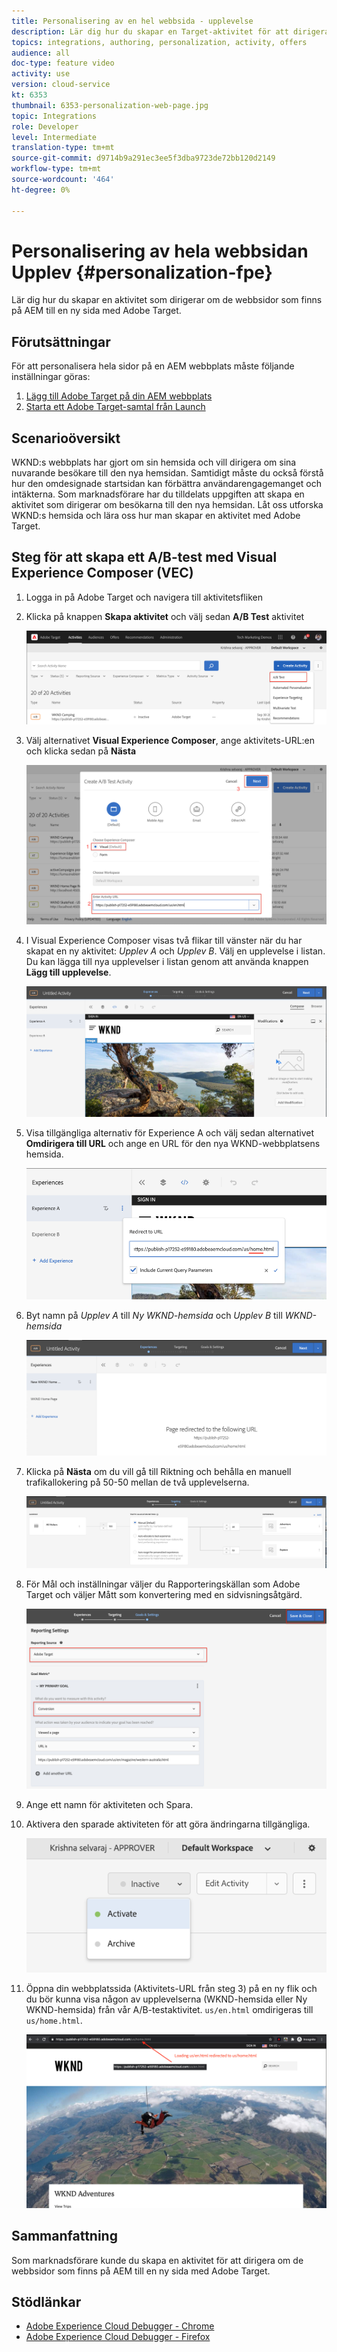 ```yaml
---
title: Personalisering av en hel webbsida - upplevelse
description: Lär dig hur du skapar en Target-aktivitet för att dirigera om dina AEM webbsidor till nya sidor med Adobe Target.
topics: integrations, authoring, personalization, activity, offers
audience: all
doc-type: feature video
activity: use
version: cloud-service
kt: 6353
thumbnail: 6353-personalization-web-page.jpg
topic: Integrations
role: Developer
level: Intermediate
translation-type: tm+mt
source-git-commit: d9714b9a291ec3ee5f3dba9723de72bb120d2149
workflow-type: tm+mt
source-wordcount: '464'
ht-degree: 0%

---
```



# Personalisering av hela webbsidan Upplev {#personalization-fpe}

Lär dig hur du skapar en aktivitet som dirigerar om de webbsidor som finns på AEM till en ny sida med Adobe Target.

## Förutsättningar

För att personalisera hela sidor på en AEM webbplats måste följande inställningar göras:

1. [Lägg till Adobe Target på din AEM webbplats](./add-target-launch-extension.md)
1. [Starta ett Adobe Target-samtal från Launch](./load-and-fire-target.md)

## Scenarioöversikt

WKND:s webbplats har gjort om sin hemsida och vill dirigera om sina nuvarande besökare till den nya hemsidan. Samtidigt måste du också förstå hur den omdesignade startsidan kan förbättra användarengagemanget och intäkterna. Som marknadsförare har du tilldelats uppgiften att skapa en aktivitet som dirigerar om besökarna till den nya hemsidan. Låt oss utforska WKND:s hemsida och lära oss hur man skapar en aktivitet med Adobe Target.

## Steg för att skapa ett A/B-test med Visual Experience Composer (VEC)

1. Logga in på Adobe Target och navigera till aktivitetsfliken
1. Klicka på knappen **Skapa aktivitet** och välj sedan **A/B Test** aktivitet

   ![A/B-aktivitet](assets/ab-target-activity.png)

1. Välj alternativet **Visual Experience Composer**, ange aktivitets-URL:en och klicka sedan på **Nästa**

   ![Aktivitets-URL](assets/ab-test-url.png)

1. I Visual Experience Composer visas två flikar till vänster när du har skapat en ny aktivitet: *Upplev A* och *Upplev B*. Välj en upplevelse i listan. Du kan lägga till nya upplevelser i listan genom att använda knappen **Lägg till upplevelse**.

   ![Experience Options](assets/experience-options.png)

1. Visa tillgängliga alternativ för Experience A och välj sedan alternativet **Omdirigera till URL** och ange en URL för den nya WKND-webbplatsens hemsida.

   ![Omdirigerings-URL](assets/redirect-url.png)

1. Byt namn på *Upplev A* till *Ny WKND-hemsida* och *Upplev B* till *WKND-hemsida*

   ![Annonser](assets/new-experiences.png)

1. Klicka på **Nästa** om du vill gå till Riktning och behålla en manuell trafikallokering på 50-50 mellan de två upplevelserna.

   ![Målinriktning](assets/targeting.png)

1. För Mål och inställningar väljer du Rapporteringskällan som Adobe Target och väljer Mått som konvertering med en sidvisningsåtgärd.

   ![Mål](assets/goals.png)

1. Ange ett namn för aktiviteten och Spara.
1. Aktivera den sparade aktiviteten för att göra ändringarna tillgängliga.

   ![Mål](assets/activate.png)

1. Öppna din webbplatssida (Aktivitets-URL från steg 3) på en ny flik och du bör kunna visa någon av upplevelserna (WKND-hemsida eller Ny WKND-hemsida) från vår A/B-testaktivitet. `us/en.html` omdirigeras till  `us/home.html`.

   ![Mål](assets/redirect-test.png)

## Sammanfattning

Som marknadsförare kunde du skapa en aktivitet för att dirigera om de webbsidor som finns på AEM till en ny sida med Adobe Target.

## Stödlänkar

* [Adobe Experience Cloud Debugger - Chrome](https://chrome.google.com/webstore/detail/adobe-experience-cloud-de/ocdmogmohccmeicdhlhhgepeaijenapj)
* [Adobe Experience Cloud Debugger - Firefox](https://addons.mozilla.org/en-US/firefox/addon/adobe-experience-platform-dbg/)

